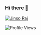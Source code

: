 ### Hi there 👋

<a href="https://tu.hin.life"><img src="https://github-stats-alpha.vercel.app/api/?username=JinsoRaj&cc=000&tc=fff&ic=fff" alt="Jinso Raj"></a>

![Profile Views](https://hits.seeyoufarm.com/api/count/incr/badge.svg?url=https://github.com/JinsoRaj/&title=Profile%20Views)


<!--
**JinsoRaj/JinsoRaj** is a ✨ _special_ ✨ repository because its `README.md` (this file) appears on your GitHub profile.

Here are some ideas to get you started:

- 🔭 I’m currently working on ...
- 🌱 I’m currently learning ...
- 👯 I’m looking to collaborate on ...
- 🤔 I’m looking for help with ...
- 💬 Ask me about ...
- 📫 How to reach me: ...
- 😄 Pronouns: ...
- ⚡ Fun fact: ...
-->
